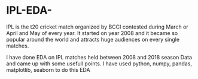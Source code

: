 # IPL-EDA-

IPL is the t20 cricket match organized by BCCI contested during March or April and May of every year.
It started on year 2008 and it became so popular around the world and attracts huge audiences on every single matches.

I have done EDA on IPL matches held between 2008 and 2018 season Data and came up with some usefull points.
I have used python, numpy, pandas, matplotlib, seaborn to do this EDA  
